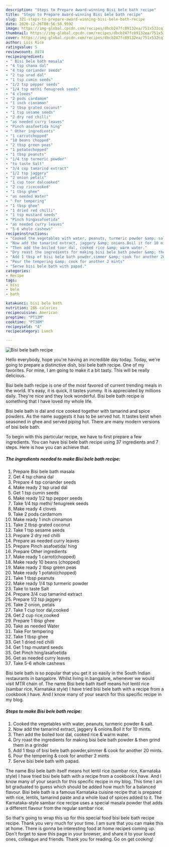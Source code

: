 ```yaml
---
description: "Steps to Prepare Award-winning Bisi bele bath recipe"
title: "Steps to Prepare Award-winning Bisi bele bath recipe"
slug: 321-steps-to-prepare-award-winning-bisi-bele-bath-recipe
date: 2020-12-26T08:56:58.959Z
image: https://img-global.cpcdn.com/recipes/dbcb247fc09132ea/751x532cq70/bisi-bele-bath-recipe-recipe-main-photo.jpg
thumbnail: https://img-global.cpcdn.com/recipes/dbcb247fc09132ea/751x532cq70/bisi-bele-bath-recipe-recipe-main-photo.jpg
cover: https://img-global.cpcdn.com/recipes/dbcb247fc09132ea/751x532cq70/bisi-bele-bath-recipe-recipe-main-photo.jpg
author: Lois Rice
ratingvalue: 5
reviewcount: 8874
recipeingredient:
- " Bisi bele bath masala"
- "4 tsp chana dal"
- "4 tsp coriander seeds"
- "2 tsp urad dal"
- "1 tsp cumin seeds"
- "1/2 tsp pepper seeds"
- "1/4 tsp methi fenugreek seeds"
- "4 cloves"
- "2 pods cardamom"
- "1 inch cinnamon"
- "2 tbsp grated coconut"
- "1 tsp sesame seeds"
- "2 dry red chilli"
- "as needed curry leaves"
- "Pinch asafoetida hing"
- " Other ingredients"
- "1 carrotchopped"
- "10 beans chopped"
- "2 tbsp green peas"
- "1 potatochopped"
- "1 tbsp peanuts"
- "1/4 tsp turmeric powder"
- "to taste Salt"
- "3/4 cup tamarind extract"
- "1/2 tsp jaggery"
- "2 onion petals"
- "1 cup toor dalcooked"
- "2 cup ricecooked"
- "1 tbsp ghee"
- "as needed Water"
- " For tempering"
- "1 tbsp ghee"
- "1 dried red chilli"
- "1 tsp mustard seeds"
- "Pinch hingasafoetida"
- "as needed curry leaves"
- "5-6 whole cashews"
recipeinstructions:
- "Cooked the vegetables with water, peanuts, turmeric powder &amp; salt."
- "Now add the tamarind extract, jaggery &amp; onions.Boil it for 10 mints."
- "Then add the boiled toor dal, cooked rice &amp; warm water."
- "Dry roast the ingredients for making bisi bele bath powder &amp; then grind them in a grinder"
- "Add 1 tbsp of bisi bele bath powder,simmer &amp; cook for another 20 mints."
- "Pour the tempering &amp; cook for another 2 mints"
- "Serve bisi bele bath with papad."
categories:
- Recipe
tags:
- bisi
- bele
- bath

katakunci: bisi bele bath 
nutrition: 286 calories
recipecuisine: American
preptime: "PT12M"
cooktime: "PT36M"
recipeyield: "4"
recipecategory: Lunch

---
```



![Bisi bele bath recipe](https://img-global.cpcdn.com/recipes/dbcb247fc09132ea/751x532cq70/bisi-bele-bath-recipe-recipe-main-photo.jpg)

Hello everybody, hope you're having an incredible day today. Today, we're going to prepare a distinctive dish, bisi bele bath recipe. One of my favorites. For mine, I am going to make it a bit tasty. This will be really delicious.

Bisi bele bath recipe is one of the most favored of current trending meals in the world. It's easy, it is quick, it tastes yummy. It is appreciated by millions daily. They're nice and they look wonderful. Bisi bele bath recipe is something that I have loved my whole life.

Bisi bele bath is dal and rice cooked together with tamarind and spice powders. As the name suggests it has to be served hot. It tastes best when seasoned in ghee and served piping hot. There are many modern versions of bisi bele bath.


To begin with this particular recipe, we have to first prepare a few ingredients. You can have bisi bele bath recipe using 37 ingredients and 7 steps. Here is how you can achieve that.

<!--inarticleads1-->

##### The ingredients needed to make Bisi bele bath recipe:

1. Prepare  Bisi bele bath masala
1. Get 4 tsp chana dal
1. Prepare 4 tsp coriander seeds
1. Make ready 2 tsp urad dal
1. Get 1 tsp cumin seeds
1. Make ready 1/2 tsp pepper seeds
1. Take 1/4 tsp methi/ fenugreek seeds
1. Make ready 4 cloves
1. Take 2 pods cardamom
1. Make ready 1 inch cinnamon
1. Take 2 tbsp grated coconut
1. Take 1 tsp sesame seeds
1. Prepare 2 dry red chilli
1. Prepare as needed curry leaves
1. Prepare Pinch asafoetida/ hing
1. Prepare  Other ingredients
1. Make ready 1 carrot(chopped)
1. Make ready 10 beans (chopped)
1. Make ready 2 tbsp green peas
1. Make ready 1 potato(chopped)
1. Take 1 tbsp peanuts
1. Make ready 1/4 tsp turmeric powder
1. Take to taste Salt
1. Prepare 3/4 cup tamarind extract
1. Prepare 1/2 tsp jaggery
1. Take 2 onion, petals
1. Take 1 cup toor dal,cooked
1. Get 2 cup rice,cooked
1. Prepare 1 tbsp ghee
1. Take as needed Water
1. Take  For tempering
1. Take 1 tbsp ghee
1. Get 1 dried red chilli
1. Get 1 tsp mustard seeds
1. Get Pinch hing/asafoetida
1. Get as needed curry leaves
1. Take 5-6 whole cashews


Bisi bele bath is so popular that you get it so easily in the South Indian restaurants in bangalore. Whilst living in bangalore, whenever we would visit MTR chain of. The name Bisi bele bath itself means hot lentil rice (sambar rice, Karnataka style) I have tried bisi bele bath with a recipe from a cookbook I have. And I know many of your search for this specific recipe in my blog. 

<!--inarticleads2-->

##### Steps to make Bisi bele bath recipe:

1. Cooked the vegetables with water, peanuts, turmeric powder &amp; salt.
1. Now add the tamarind extract, jaggery &amp; onions.Boil it for 10 mints.
1. Then add the boiled toor dal, cooked rice &amp; warm water.
1. Dry roast the ingredients for making bisi bele bath powder &amp; then grind them in a grinder
1. Add 1 tbsp of bisi bele bath powder,simmer &amp; cook for another 20 mints.
1. Pour the tempering &amp; cook for another 2 mints
1. Serve bisi bele bath with papad.


The name Bisi bele bath itself means hot lentil rice (sambar rice, Karnataka style) I have tried bisi bele bath with a recipe from a cookbook I have. And I know many of your search for this specific recipe in my blog. This time I am bit graduated to guess which should be added how much for a balanced flavour. Bisi bele bath is a famous Karnataka cuisine recipe that is prepared with rice, lentils, tamarind paste and a whole load of spices added to it. The Karnataka-style sambar rice recipe uses a special masala powder that adds a different flavour from the regular sambar rice. 

So that's going to wrap this up for this special food bisi bele bath recipe recipe. Thank you very much for your time. I am sure that you can make this at home. There is gonna be interesting food at home recipes coming up. Don't forget to save this page in your browser, and share it to your loved ones, colleague and friends. Thank you for reading. Go on get cooking!
